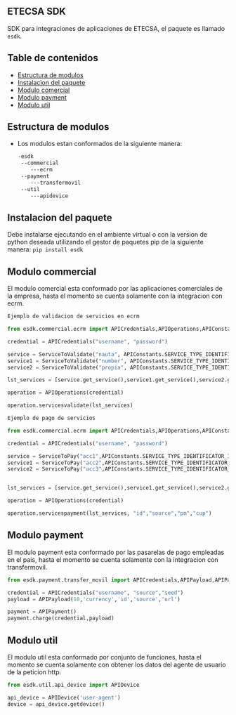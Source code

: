 ## ETECSA SDK

SDK para integraciones de aplicaciones de ETECSA, el paquete es llamado `esdk`.

## Table de contenidos

-   [Estructura de modulos](#estructura-de-modulos)
-   [Instalacion del paquete](#instalacion-del-paquete)
-   [Modulo comercial](#modulo-commercial)
-   [Modulo payment](#modulo-payment)
-   [Modulo util](#modulo-util)

## Estructura de modulos

-   Los modulos estan conformados de la siguiente manera:

    ```bash
    -esdk
     --commercial
        ---ecrm
     --payment
        ---transfermovil
     --util
        ---apidevice
    ```

## Instalacion del paquete

Debe instalarse ejecutando en el ambiente virtual o con la version de python deseada utilizando el gestor de paquetes pip de la siguiente manera:
`pip install esdk`

## Modulo commercial

El modulo comercial esta conformado por las aplicaciones comerciales de la empresa, hasta el momento se cuenta solamente con la integracion con ecrm.

```python
Ejemplo de validacion de servicios en ecrm

from esdk.commercial.ecrm import APICredentials,APIOperations,APIConstants,ServiceToValidate,ServiceToPay

credential = APICredentials("username", "password")

service = ServiceToValidate("nauta", APIConstants.SERVICE_TYPE_IDENTIFICATOR_NAUTA)
service1 = ServiceToValidate("number", APIConstants.SERVICE_TYPE_IDENTIFICATOR_INVOICE)
service2 = ServiceToValidate("propia", APIConstants.SERVICE_TYPE_IDENTIFICATOR_PROPIA)

lst_services = [service.get_service(),service1.get_service(),service2.get_service()]

operation = APIOperations(credential)

operation.servicesvalidate(lst_services)

```

```python
Ejemplo de pago de servicios

from esdk.commercial.ecrm import APICredentials,APIOperations,APIConstants,ServiceToValidate,ServiceToPay

credential = APICredentials("username", "password")

service = ServiceToPay("acc1",APIConstants.SERVICE_TYPE_IDENTIFICATOR_INVOICE,"number", 10)
service1 = ServiceToPay("acc2",APIConstants.SERVICE_TYPE_IDENTIFICATOR_INVOICE,"number", 10)
service2 = ServiceToPay("acc3",APIConstants.SERVICE_TYPE_IDENTIFICATOR_INVOICE,"number", 10)


lst_services = [service.get_service(),service1.get_service(),service2.get_service()]

operation = APIOperations(credential)

operation.servicespayment(lst_services, "id","source","pm","cup")
```

## Modulo payment

El modulo payment esta conformado por las pasarelas de pago empleadas en el pais, hasta el momento se cuenta solamente con la integracion con transfermovil.

```python
from esdk.payment.transfer_movil import APICredentials,APIPayload,APIPayment

credential = APICredentials("username", "source","seed")
payload = APIPayload(10,'currency','id','source','url')

payment = APIPayment()
payment.charge(credential,payload)
```

## Modulo util

El modulo util esta conformado por conjunto de funciones, hasta el momento se cuenta solamente con obtener los datos del agente de usuario de la peticion http.

```python
from esdk.util.api_device import APIDevice

api_device = APIDevice('user-agent')
device = api_device.getdevice()
```
